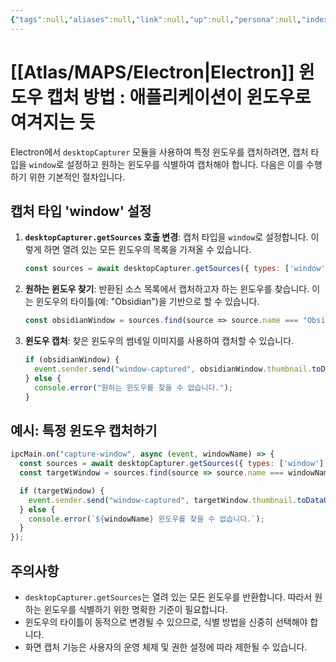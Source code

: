 ```yaml
---
{"tags":null,"aliases":null,"link":null,"up":null,"persona":null,"index":null,"date_created":"2024-01-11","date_modified":"2024-01-11","dg-publish":true,"permalink":"/atlas/ideas/electron-window-capture-method-making-the-application-appear-as-a-window/","dgPassFrontmatter":true,"noteIcon":"1","created":"2024-01-11T19:57:15.399+09:00","updated":"2024-03-16T19:19:28.445+09:00"}
---
```


# [[Atlas/MAPS/Electron\|Electron]] 윈도우 캡처 방법 : 애플리케이션이 윈도우로 여겨지는 듯
Electron에서 `desktopCapturer` 모듈을 사용하여 특정 윈도우를 캡처하려면, 캡처 타입을 `window`로 설정하고 원하는 윈도우를 식별하여 캡처해야 합니다. 다음은 이를 수행하기 위한 기본적인 절차입니다.

## 캡처 타입 'window' 설정

1. **`desktopCapturer.getSources` 호출 변경**: 캡처 타입을 `window`로 설정합니다. 이렇게 하면 열려 있는 모든 윈도우의 목록을 가져올 수 있습니다.

    ```javascript
    const sources = await desktopCapturer.getSources({ types: ['window'] });
    ```

2. **원하는 윈도우 찾기**: 반환된 소스 목록에서 캡처하고자 하는 윈도우를 찾습니다. 이는 윈도우의 타이틀(예: "Obsidian")을 기반으로 할 수 있습니다.

    ```javascript
    const obsidianWindow = sources.find(source => source.name === "Obsidian");
    ```

3. **윈도우 캡처**: 찾은 윈도우의 썸네일 이미지를 사용하여 캡처할 수 있습니다.

    ```javascript
    if (obsidianWindow) {
      event.sender.send("window-captured", obsidianWindow.thumbnail.toDataURL());
    } else {
      console.error("원하는 윈도우를 찾을 수 없습니다.");
    }
    ```

## 예시: 특정 윈도우 캡처하기

```javascript
ipcMain.on("capture-window", async (event, windowName) => {
  const sources = await desktopCapturer.getSources({ types: ['window'] });
  const targetWindow = sources.find(source => source.name === windowName);

  if (targetWindow) {
    event.sender.send("window-captured", targetWindow.thumbnail.toDataURL());
  } else {
    console.error(`${windowName} 윈도우를 찾을 수 없습니다.`);
  }
});
```

## 주의사항

- `desktopCapturer.getSources`는 열려 있는 모든 윈도우를 반환합니다. 따라서 원하는 윈도우를 식별하기 위한 명확한 기준이 필요합니다.
- 윈도우의 타이틀이 동적으로 변경될 수 있으므로, 식별 방법을 신중히 선택해야 합니다.
- 화면 캡처 기능은 사용자의 운영 체제 및 권한 설정에 따라 제한될 수 있습니다.